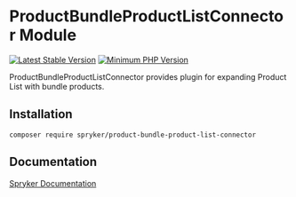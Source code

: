 # ProductBundleProductListConnector Module
[![Latest Stable Version](https://poser.pugx.org/spryker/product-bundle-product-list-connector/v/stable.svg)](https://packagist.org/packages/spryker/product-bundle-product-list-connector)
[![Minimum PHP Version](https://img.shields.io/badge/php-%3E%3D%207.4-8892BF.svg)](https://php.net/)

ProductBundleProductListConnector provides plugin for expanding Product List with bundle products.

## Installation

```
composer require spryker/product-bundle-product-list-connector
```

## Documentation

[Spryker Documentation](https://documentation.spryker.com/module_guide/overview.htm)
